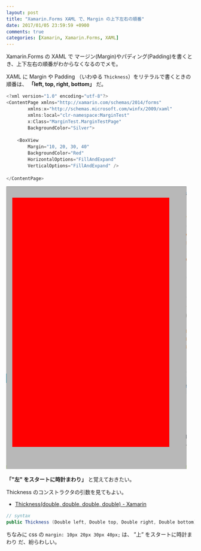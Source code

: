 ```yaml
---
layout: post
title: "Xamarin.Forms XAML で、Margin の上下左右の順番"
date: 2017/01/05 23:59:59 +0900
comments: true
categories: [Xamarin, Xamarin.Forms, XAML]
---
```

Xamarin.Forms の XAML で マージン(Margin)やパディング(Padding)を書くとき、上下左右の順番がわからなくなるのでメモ。
<!--more-->

XAML に Margin や Padding （いわゆる ``Thickness``）をリテラルで書くときの順番は、 **「left, top, right, bottom」** だ。

```csharp
<?xml version="1.0" encoding="utf-8"?>
<ContentPage xmlns="http://xamarin.com/schemas/2014/forms" 
		xmlns:x="http://schemas.microsoft.com/winfx/2009/xaml" 
		xmlns:local="clr-namespace:MarginTest" 
		x:Class="MarginTest.MarginTestPage" 
		BackgroundColor="Silver">
	
	<BoxView 
		Margin="10, 20, 30, 40"
		BackgroundColor="Red"
		HorizontalOptions="FillAndExpand" 
		VerticalOptions="FillAndExpand" />
	
</ContentPage>
```

![](/assets/images/posts/xamarin_forms_margin_definition_01.png)

**「"左" をスタートに時計まわり」** と覚えておきたい。

Thickness のコンストラクタの引数を見てもよい。

* [Thickness(double, double, double, double) - Xamarin](https://developer.xamarin.com/api/constructor/Xamarin.Forms.Thickness.Thickness/p/System.Double/System.Double/System.Double/System.Double/)

```csharp
// syntax
public Thickness (Double left, Double top, Double right, Double bottom)
```

ちなみに css の ``margin: 10px 20px 30px 40px;`` は、 ”上” をスタートに時計まわり だ、紛らわしい。
